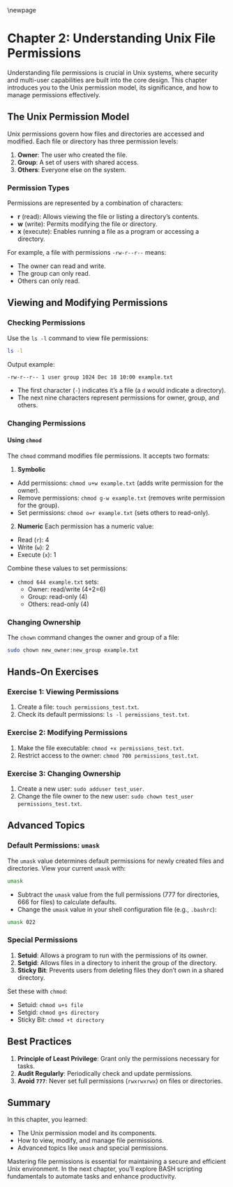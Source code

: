 \newpage
# Chapter 2: Understanding Unix File Permissions

Understanding file permissions is crucial in Unix systems, where security and multi-user capabilities are built into the core design. This chapter introduces you to the Unix permission model, its significance, and how to manage permissions effectively.

## The Unix Permission Model

Unix permissions govern how files and directories are accessed and modified. Each file or directory has three permission levels:
1. **Owner**: The user who created the file.
2. **Group**: A set of users with shared access.
3. **Others**: Everyone else on the system.

### Permission Types
Permissions are represented by a combination of characters:
- **r** (read): Allows viewing the file or listing a directory’s contents.
- **w** (write): Permits modifying the file or directory.
- **x** (execute): Enables running a file as a program or accessing a directory.

For example, a file with permissions `-rw-r--r--` means:
- The owner can read and write.
- The group can only read.
- Others can only read.

## Viewing and Modifying Permissions

### Checking Permissions
Use the `ls -l` command to view file permissions:
```bash
ls -l
```
Output example:
```bash
-rw-r--r-- 1 user group 1024 Dec 18 10:00 example.txt
```
- The first character (`-`) indicates it’s a file (a `d` would indicate a directory).
- The next nine characters represent permissions for owner, group, and others.

### Changing Permissions

#### Using `chmod`
The `chmod` command modifies file permissions. It accepts two formats:

1. **Symbolic**
- Add permissions: `chmod u+w example.txt` (adds write permission for the owner).
- Remove permissions: `chmod g-w example.txt` (removes write permission for the group).
- Set permissions: `chmod o=r example.txt` (sets others to read-only).

2. **Numeric**
Each permission has a numeric value:
- Read (`r`): 4
- Write (`w`): 2
- Execute (`x`): 1

Combine these values to set permissions:
- `chmod 644 example.txt` sets:
  - Owner: read/write (4+2=6)
  - Group: read-only (4)
  - Others: read-only (4)

### Changing Ownership
The `chown` command changes the owner and group of a file:
```bash
sudo chown new_owner:new_group example.txt
```

## Hands-On Exercises

### Exercise 1: Viewing Permissions
1. Create a file: `touch permissions_test.txt`.
2. Check its default permissions: `ls -l permissions_test.txt`.

### Exercise 2: Modifying Permissions
1. Make the file executable: `chmod +x permissions_test.txt`.
2. Restrict access to the owner: `chmod 700 permissions_test.txt`.

### Exercise 3: Changing Ownership
1. Create a new user: `sudo adduser test_user`.
2. Change the file owner to the new user: `sudo chown test_user permissions_test.txt`.

## Advanced Topics

### Default Permissions: `umask`
The `umask` value determines default permissions for newly created files and directories. View your current `umask` with:
```bash
umask
```
- Subtract the `umask` value from the full permissions (777 for directories, 666 for files) to calculate defaults.
- Change the `umask` value in your shell configuration file (e.g., `.bashrc`):
```bash
umask 022
```

### Special Permissions
1. **Setuid**: Allows a program to run with the permissions of its owner.
2. **Setgid**: Allows files in a directory to inherit the group of the directory.
3. **Sticky Bit**: Prevents users from deleting files they don’t own in a shared directory.

Set these with `chmod`:
- Setuid: `chmod u+s file`
- Setgid: `chmod g+s directory`
- Sticky Bit: `chmod +t directory`

## Best Practices
1. **Principle of Least Privilege**: Grant only the permissions necessary for tasks.
2. **Audit Regularly**: Periodically check and update permissions.
3. **Avoid `777`**: Never set full permissions (`rwxrwxrwx`) on files or directories.

## Summary

In this chapter, you learned:
- The Unix permission model and its components.
- How to view, modify, and manage file permissions.
- Advanced topics like `umask` and special permissions.

Mastering file permissions is essential for maintaining a secure and efficient Unix environment. In the next chapter, you’ll explore BASH scripting fundamentals to automate tasks and enhance productivity.

